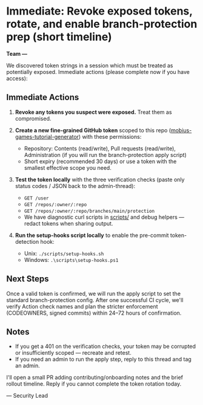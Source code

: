 # Immediate: Revoke exposed tokens, rotate, and enable branch-protection prep (short timeline)

**Team —**

We discovered token strings in a session which must be treated as potentially exposed. Immediate actions (please complete now if you have access):

## Immediate Actions

1. **Revoke any tokens you suspect were exposed.** Treat them as compromised.

2. **Create a new fine‑grained GitHub token** scoped to this repo ([mobius-games-tutorial-generator](https://github.com/w9bikze8u4cbupc/mobius-games-tutorial-generator)) with these permissions:
   - Repository: Contents (read/write), Pull requests (read/write), Administration (if you will run the branch-protection apply script)
   - Short expiry (recommended 30 days) or use a token with the smallest effective scope you need.

3. **Test the token locally** with the three verification checks (paste only status codes / JSON back to the admin-thread):
   - `GET /user`
   - `GET /repos/:owner/:repo`
   - `GET /repos/:owner/:repo/branches/main/protection`
   - We have diagnostic curl scripts in [scripts/](./scripts) and debug helpers — redact tokens when sharing output.

4. **Run the setup-hooks script locally** to enable the pre-commit token-detection hook:
   - Unix: `./scripts/setup-hooks.sh`
   - Windows: `.\scripts\setup-hooks.ps1`

## Next Steps

Once a valid token is confirmed, we will run the apply script to set the standard branch-protection config. After one successful CI cycle, we'll verify Action check names and plan the stricter enforcement (CODEOWNERS, signed commits) within 24–72 hours of confirmation.

## Notes

- If you get a 401 on the verification checks, your token may be corrupted or insufficiently scoped — recreate and retest.
- If you need an admin to run the apply step, reply to this thread and tag an admin.

I'll open a small PR adding contributing/onboarding notes and the brief rollout timeline. Reply if you cannot complete the token rotation today.

— Security Lead